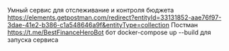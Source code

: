 Умный сервис для отслеживание и контроля бюджета
https://elements.getpostman.com/redirect?entityId=33131852-aae76f97-3dae-41e2-b386-c1a548646a9f&entityType=collection Постман
https://t.me/BestFinanceHeroBot бот
docker-compose up --build для запуска сервиса
